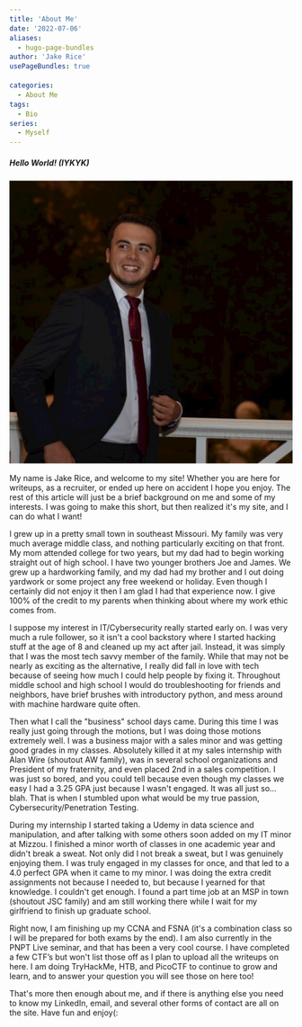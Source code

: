 ```yaml
---
title: 'About Me'
date: '2022-07-06'
aliases:
  - hugo-page-bundles
author: 'Jake Rice'
usePageBundles: true

categories:
  - About Me
tags:
  - Bio
series:
  - Myself
---
```

##### Hello World! (IYKYK) 

 ![Step A](BioPic.png)

My name is Jake Rice, and welcome to my site! Whether you are here for writeups, as a recruiter, or ended up here on accident I hope you enjoy. The rest of this article will just be a brief background on me and some of my interests. I was going to make this short, but then realized it's my site, and I can do what I want! 

 

I grew up in a pretty small town in southeast Missouri. My family was very much average middle class, and nothing particularly exciting on that front. My mom attended college for two years, but my dad had to begin working straight out of high school. I have two younger brothers Joe and James. We grew up a hardworking family, and my dad had my brother and I out doing yardwork or some project any free weekend or holiday. Even though I certainly did not enjoy it then I am glad I had that experience now. I give 100% of the credit to my parents when thinking about where my work ethic comes from.  

 

I suppose my interest in IT/Cybersecurity really started early on. I was very much a rule follower, so it isn't a cool backstory where I started hacking stuff at the age of 8 and cleaned up my act after jail. Instead, it was simply that I was the most tech savvy member of the family. While that may not be nearly as exciting as the alternative, I really did fall in love with tech because of seeing how much I could help people by fixing it. Throughout middle school and high school I would do troubleshooting for friends and neighbors, have brief brushes with introductory python, and mess around with machine hardware quite often. 

 

Then what I call the "business" school days came. During this time I was really just going through the motions, but I was doing those motions extremely well. I was a business major with a sales minor and was getting good grades in my classes. Absolutely killed it at my sales internship with Alan Wire (shoutout AW family), was in several school organizations and President of my fraternity, and even placed 2nd in a sales competition. I was just so bored, and you could tell because even though my classes we easy I had a 3.25 GPA just because I wasn't engaged. It was all just so... blah. That is when I stumbled upon what would be my true passion, Cybersecurity/Penetration Testing. 

 

During my internship I started taking a Udemy in data science and manipulation, and after talking with some others soon added on my IT minor at Mizzou. I finished a minor worth of classes in one academic year and didn't break a sweat. Not only did I not break a sweat, but I was genuinely enjoying them. I was truly engaged in my classes for once, and that led to a 4.0 perfect GPA when it came to my minor. I was doing the extra credit assignments not because I needed to, but because I yearned for that knowledge. I couldn't get enough. I found a part time job at an MSP in town (shoutout JSC family) and am still working there while I wait for my girlfriend to finish up graduate school. 

 

Right now, I am finishing up my CCNA and FSNA (it's a combination class so I will be prepared for both exams by the end). I am also currently in the PNPT Live seminar, and that has been a very cool course.  I have completed a few CTF’s but won't list those off as I plan to upload all the writeups on here. I am doing TryHackMe, HTB, and PicoCTF to continue to grow and learn, and to answer your question you will see those on here too! 

 

That's more then enough about me, and if there is anything else you need to know my LinkedIn, email, and several other forms of contact are all on the site. Have fun and enjoy(: 